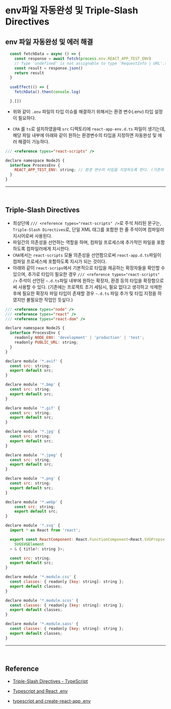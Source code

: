 # env파일 자동완성 및 Triple-Slash Directives

## env 파일 자동완성 및 에러 해결

``` javascript
  const fetchData = async () => {
    const response = await fetch(process.env.REACT_APP_TEST_ENV) 
    // Type 'undefined' is not assignable to type 'RequestInfo | URL'.ts(2345)
    const result = response.json()
    return result
  }
  
  useEffect(() => {
    fetchData().then(console.log)

  },[])
```

- 위와 같이 `.env` 파일의 타입 이슈를 해결하기 위해서는  환경 변수(.env) 타입 설정이 필요하다.
  
- `CRA` 를 `ts`로 설치하였을때 `src` 디렉토리에 `react-app-env.d.ts` 파일이 생기는데, 해당 파일 내부에 아래와 같이 원하는 환경변수의 타입을 지정하면 자동완성 및 에러 해결이 가능하다.

``` javascript
/// <reference types="react-scripts" />

declare namespace NodeJS {
  interface ProcessEnv {
    REACT_APP_TEST_ENV: string; // 환경 변수의 타입을 지정하도록 한다. (기존의 ProcessEnv interface를 확장)
  }
}

```

---
<br/>

## Triple-Slash Directives

- 최상단에 `/// <reference types="react-scripts" />`로 주석 처리된 문구는, `Triple-Slash Directives`로, 단일 XML 태그를 포함한 한 줄 주석이며 컴파일러 지시어로써 사용된다.
- 파일간의 의존성을 선언하는 역할을 하며, 컴파일 프로세스에 추가적인 파일을 포함하도록 컴파일러에게 지시한다.
- `CRA`에서는 `react-scripts` 모듈 의존성을 선언함으로써 `react-app.d.ts`파일이 컴파일 프로세스에 포함하도록 지시가 되는 것이다.
- 아래와 같이 `react-scrips`에서 기본적으로 타입을 제공하는 확장자들을 확인할 수 있으며, 추가로 타입이 필요한 경우 `/// <reference types="react-scripts" />` 주석이 선언된 `~.d.ts`파일 내부에 원하는 확장자, 환경 등의 타입을 확장함으로써 사용할 수 있다. (기존에는 프로젝트 초기 세팅시, 필요 없다고 생각하고 삭제한 후에 필요한 확장자 파일 타입이 존재할 경우 `~.d.ts` 파일 추가 및 타입 지정을 하였지만 불필요한 작업인 듯싶다.)

``` javascript
/// <reference types="node" />
/// <reference types="react" />
/// <reference types="react-dom" />

declare namespace NodeJS {
  interface ProcessEnv {
    readonly NODE_ENV: 'development' | 'production' | 'test';
    readonly PUBLIC_URL: string;
  }
}

declare module '*.avif' {
  const src: string;
  export default src;
}

declare module '*.bmp' {
  const src: string;
  export default src;
}

declare module '*.gif' {
  const src: string;
  export default src;
}

declare module '*.jpg' {
  const src: string;
  export default src;
}

declare module '*.jpeg' {
  const src: string;
  export default src;
}

declare module '*.png' {
  const src: string;
  export default src;
}

declare module '*.webp' {
    const src: string;
    export default src;
}

declare module '*.svg' {
  import * as React from 'react';

  export const ReactComponent: React.FunctionComponent<React.SVGProps<
    SVGSVGElement
  > & { title?: string }>;

  const src: string;
  export default src;
}

declare module '*.module.css' {
  const classes: { readonly [key: string]: string };
  export default classes;
}

declare module '*.module.scss' {
  const classes: { readonly [key: string]: string };
  export default classes;
}

declare module '*.module.sass' {
  const classes: { readonly [key: string]: string };
  export default classes;
}

```

---
<br/>

## Reference

- [Triple-Slash Directives - TypeScript](https://www.typescriptlang.org/ko/docs/handbook/triple-slash-directives.html)

- [Typescript and React .env](https://velog.io/@dev_space/Typescript-and-React-.env)

- [typescript and create-react-app .env](https://dev.to/plasmo/typescript-and-create-react-app-env-136e)
